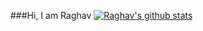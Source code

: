 ###Hi, I am Raghav
[![Raghav's github stats](https://github-readme-stats.vercel.app/api?username=AggRag)](https://github.com/AggRag/github-readme-stats)
